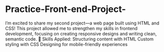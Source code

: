 # Practice-Front-end-Project-
I’m excited to share my second project—a web page built using HTML and CSS! This project allowed me to strengthen my skills in frontend development, focusing on creating responsive designs and writing clean, semantic code. 🔧 Skills Applied: Structuring content with HTML Custom styling with CSS Designing for mobile-friendly experiences 
